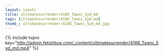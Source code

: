 ```yaml
--- 
layout: sieutv
title: ultimatesurrender/4188_Tawni_Syd_md
tags: [ultimatesurrender/4188_Tawni_Syd_md]
thumb_: ultimatesurrender/4188_Tawni_Syd_md.jpg
---
```

{% include tvpro key="http://admin.fetishbox.com/_content/ultimatesurrender/4188_Tawni_Syd_md.mp4" %} 
